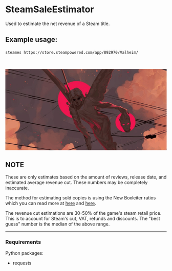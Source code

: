 # SteamSaleEstimator
Used to estimate the net revenue of a Steam title.

## Example usage:
`steames https://store.steampowered.com/app/892970/Valheim/`

<br/>

![Preview](preview.gif)

## NOTE
These are only estimates based on the amount of reviews, release date, and estimated average revenue cut. These numbers may be completely inaccurate.  

The method for estimating sold copies is using the New Boxleiter ratios which you can read more at [here](https://newsletter.gamediscover.co/p/how-that-game-sold-on-steam-using) and [here](https://www.gamedeveloper.com/business/how-to-estimate-steam-video-game-sales-in-2021-).

The revenue cut estimations are 30-50% of the game's steam retail price. This is to account for Steam's cut, VAT, refunds and discounts.
The "best guess" number is the median of the above range.

---

### Requirements
Python packages:
* requests

